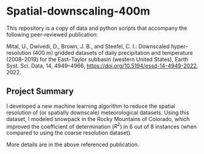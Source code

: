 # Spatial-downscaling-400m

This repository is a copy of data and python scripts that accompany the following peer-reviewed publication:

Mital, U., Dwivedi, D., Brown, J. B., and Steefel, C. I.: Downscaled hyper-resolution (400 m) gridded datasets of daily precipitation and temperature (2008–2019) for the East–Taylor subbasin (western United States), Earth Syst. Sci. Data, 14, 4949–4966, https://doi.org/10.5194/essd-14-4949-2022, 2022.

## Project Summary
I developed a new machine learning algorithm to reduce the spatial resolution of (or spatially downscale) meteorological datasets. Using this dataset, I modeled snowpack in the Rocky Mountains of Colorado, which improved the coefficient of determination ($R^2$) in 6 out of 8 instances (when compared to using the coarse resolution dataset). <br>

More details are in the above referenced publication.
